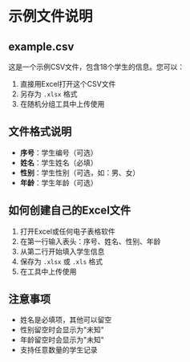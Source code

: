 # 示例文件说明

## example.csv

这是一个示例CSV文件，包含18个学生的信息。您可以：

1. 直接用Excel打开这个CSV文件
2. 另存为 `.xlsx` 格式
3. 在随机分组工具中上传使用

## 文件格式说明

- **序号**：学生编号（可选）
- **姓名**：学生姓名（必填）
- **性别**：学生性别（可选，如：男、女）
- **年龄**：学生年龄（可选）

## 如何创建自己的Excel文件

1. 打开Excel或任何电子表格软件
2. 在第一行输入表头：序号、姓名、性别、年龄
3. 从第二行开始填入学生信息
4. 保存为 `.xlsx` 或 `.xls` 格式
5. 在工具中上传使用

## 注意事项

- 姓名是必填项，其他可以留空
- 性别留空时会显示为"未知"
- 年龄留空时会显示为"未知"
- 支持任意数量的学生记录